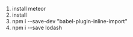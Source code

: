 1.  install meteor
2.  install
3.  npm i --save-dev "babel-plugin-inline-import"
4.  npm i --save lodash
